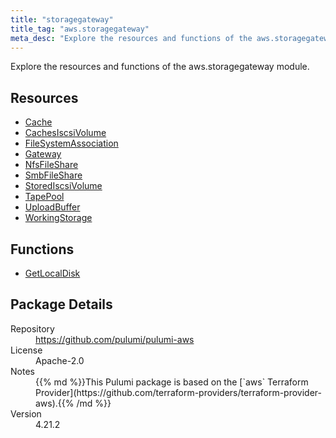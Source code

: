 ```yaml
---
title: "storagegateway"
title_tag: "aws.storagegateway"
meta_desc: "Explore the resources and functions of the aws.storagegateway module."
---
```


<!-- WARNING: this file was generated by Pulumi Docs Generator. -->
<!-- Do not edit by hand unless you're certain you know what you are doing! -->

Explore the resources and functions of the aws.storagegateway module.

<h2 id="resources">Resources</h2>
<ul class="api">
    <li><a href="cache" title="Cache"><span class="symbol resource"></span>Cache</a></li>
    <li><a href="cachesiscsivolume" title="CachesIscsiVolume"><span class="symbol resource"></span>CachesIscsiVolume</a></li>
    <li><a href="filesystemassociation" title="FileSystemAssociation"><span class="symbol resource"></span>FileSystemAssociation</a></li>
    <li><a href="gateway" title="Gateway"><span class="symbol resource"></span>Gateway</a></li>
    <li><a href="nfsfileshare" title="NfsFileShare"><span class="symbol resource"></span>NfsFileShare</a></li>
    <li><a href="smbfileshare" title="SmbFileShare"><span class="symbol resource"></span>SmbFileShare</a></li>
    <li><a href="storediscsivolume" title="StoredIscsiVolume"><span class="symbol resource"></span>StoredIscsiVolume</a></li>
    <li><a href="tapepool" title="TapePool"><span class="symbol resource"></span>TapePool</a></li>
    <li><a href="uploadbuffer" title="UploadBuffer"><span class="symbol resource"></span>UploadBuffer</a></li>
    <li><a href="workingstorage" title="WorkingStorage"><span class="symbol resource"></span>WorkingStorage</a></li>
</ul>

<h2 id="functions">Functions</h2>
<ul class="api">
    <li><a href="getlocaldisk" title="GetLocalDisk"><span class="symbol function"></span>GetLocalDisk</a></li>
</ul>

<h2 id="package-details">Package Details</h2>
<dl class="package-details">
	<dt>Repository</dt>
	<dd><a href="https://github.com/pulumi/pulumi-aws">https://github.com/pulumi/pulumi-aws</a></dd>
	<dt>License</dt>
	<dd>Apache-2.0</dd>
	<dt>Notes</dt>
	<dd>{{% md %}}This Pulumi package is based on the [`aws` Terraform Provider](https://github.com/terraform-providers/terraform-provider-aws).{{% /md %}}</dd>
	<dt>Version</dt>
	<dd>4.21.2</dd>
</dl>

